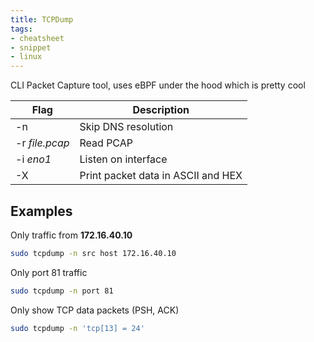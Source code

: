 ```yaml
---
title: TCPDump
tags:
- cheatsheet
- snippet
- linux
---
```


CLI Packet Capture tool, uses eBPF under the hood which is pretty cool

| Flag           | Description                        |
| -------------- | ---------------------------------- |
| -n             | Skip DNS resolution                |
| -r *file.pcap* | Read PCAP                          |
| -i *eno1*      | Listen on interface                |
| -X             | Print packet data in ASCII and HEX |

## Examples

Only traffic from **172.16.40.10**
```bash
sudo tcpdump -n src host 172.16.40.10
```

Only port 81 traffic
```bash
sudo tcpdump -n port 81
```

Only show TCP data packets (PSH, ACK)
```bash
sudo tcpdump -n 'tcp[13] = 24'
```
